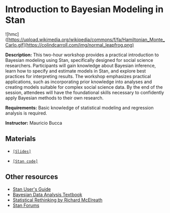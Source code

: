 
# Introduction to Bayesian Modeling in Stan

![hmc]([https://upload.wikimedia.org/wikipedia/commons/f/fa/Hamiltonian_Monte_Carlo.gif](https://colindcarroll.com/img/normal_leapfrog.png)


**Description:** This two-hour workshop provides a practical introduction to Bayesian modeling using Stan, specifically designed for social science researchers. Participants will gain knowledge about Bayesian inference, learn how to specify and estimate models in Stan, and explore best practices for interpreting results. The workshop emphasizes practical applications, such as incorporating prior knowledge into analyses and creating models suitable for complex social science data. By the end of the session, attendees will have the foundational skills necessary to confidently apply Bayesian methods to their own research.

**Requirements:** Basic knowledge of statistical modeling and regression analysis is required.

**Instructor:** Mauricio Bucca

## Materials

- [`[Slides]`](https://mebucca.github.io/intro_bayes/slides/slides#1)

- [`[Stan code]`](slides/mymodel.stan)


## Other resources

- [Stan User's Guide](https://mc-stan.org/users/documentation/)
- [Bayesian Data Analysis Textbook](http://www.stat.columbia.edu/~gelman/book/)
- [Statistical Rethinking by Richard McElreath](https://xcelab.net/rm/statistical-rethinking/)
- [Stan Forums](https://discourse.mc-stan.org/)

